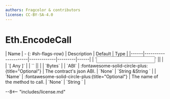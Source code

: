 ```yaml
---
authors: Fragcolor & contributors
license: CC-BY-SA-4.0
---
```



# Eth.EncodeCall

<div class="sh-parameters" markdown="1">
| Name | - {: #sh-flags-row} | Description | Default | Type |
|------|---------------------|-------------|---------|------|
| `<input>` || | | `[ Any ]` |
| `<output>` || | | `Bytes` |
| `ABI` | :fontawesome-solid-circle-plus:{title="Optional"}  | The contract's json ABI. | `None` | `String &String ` |
| `Name` | :fontawesome-solid-circle-plus:{title="Optional"}  | The name of the method to call. | `None` | `String ` |

</div>



--8<-- "includes/license.md"
